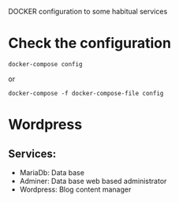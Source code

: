 DOCKER configuration to some habitual services

# Check the configuration

`docker-compose config`

or

`docker-compose -f docker-compose-file config`

# Wordpress
## Services:
* MariaDb: Data base
* Adminer: Data base web based administrator
* Wordpress: Blog content manager

